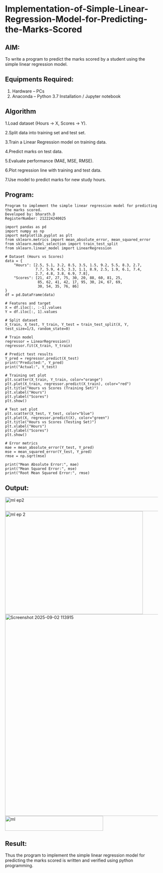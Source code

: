 # Implementation-of-Simple-Linear-Regression-Model-for-Predicting-the-Marks-Scored

## AIM:
To write a program to predict the marks scored by a student using the simple linear regression model.

## Equipments Required:
1. Hardware – PCs
2. Anaconda – Python 3.7 Installation / Jupyter notebook

## Algorithm
1.Load dataset (Hours → X, Scores → Y).

2.Split data into training set and test set.

3.Train a Linear Regression model on training data.

4.Predict marks on test data.

5.Evaluate performance (MAE, MSE, RMSE).

6.Plot regression line with training and test data.

7.Use model to predict marks for new study hours.

## Program:
```
Program to implement the simple linear regression model for predicting the marks scored.
Developed by: bharath.D
RegisterNumber: 212224240025

```
```
import pandas as pd
import numpy as np 
import matplotlib.pyplot as plt
from sklearn.metrics import mean_absolute_error, mean_squared_error
from sklearn.model_selection import train_test_split
from sklearn.linear_model import LinearRegression

# Dataset (Hours vs Scores)
data = {
    "Hours": [2.5, 5.1, 3.2, 8.5, 3.5, 1.5, 9.2, 5.5, 8.3, 2.7,
              7.7, 5.9, 4.5, 3.3, 1.1, 8.9, 2.5, 1.9, 6.1, 7.4,
              2.7, 4.8, 3.8, 6.9, 7.8],
    "Scores": [21, 47, 27, 75, 30, 20, 88, 60, 81, 25,
               85, 62, 41, 42, 17, 95, 30, 24, 67, 69,
               30, 54, 35, 76, 86]
}
df = pd.DataFrame(data)

# Features and target
X = df.iloc[:, :-1].values
Y = df.iloc[:, 1].values

# Split dataset
X_train, X_test, Y_train, Y_test = train_test_split(X, Y, test_size=1/3, random_state=0)

# Train model
regressor = LinearRegression()
regressor.fit(X_train, Y_train)

# Predict test results
Y_pred = regressor.predict(X_test)
print("Predicted:", Y_pred)
print("Actual:", Y_test)

# Training set plot
plt.scatter(X_train, Y_train, color="orange")
plt.plot(X_train, regressor.predict(X_train), color="red")
plt.title("Hours vs Scores (Training Set)")
plt.xlabel("Hours")
plt.ylabel("Scores")
plt.show()

# Test set plot
plt.scatter(X_test, Y_test, color="blue")
plt.plot(X, regressor.predict(X), color="green")
plt.title("Hours vs Scores (Testing Set)")
plt.xlabel("Hours")
plt.ylabel("Scores")
plt.show()

# Error metrics
mae = mean_absolute_error(Y_test, Y_pred)
mse = mean_squared_error(Y_test, Y_pred)
rmse = np.sqrt(mse)

print("Mean Absolute Error:", mae)
print("Mean Squared Error:", mse)
print("Root Mean Squared Error:", rmse)
```

## Output:
<img width="560" height="47" alt="ml ep2" src="https://github.com/user-attachments/assets/15b7b171-9c17-48f5-81bf-ff67cc28a4fc" />
<img width="454" height="340" alt="ml ep 2" src="https://github.com/user-attachments/assets/b575ef58-b4c4-4e7c-b935-ab0f430755a6" />
<img width="897" height="666" alt="Screenshot 2025-09-02 113915" src="https://github.com/user-attachments/assets/96924eb8-bce5-4d76-8957-488540dcba7b" />
<img width="323" height="49" alt="ml" src="https://github.com/user-attachments/assets/3619a8d5-c731-4de3-9294-a3b89b243ba5" />



## Result:
Thus the program to implement the simple linear regression model for predicting the marks scored is written and verified using python programming.
